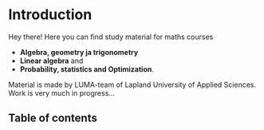 # Introduction

Hey there! Here you can find study material for maths courses
- **Algebra, geometry ja trigonometry**
- **Linear algebra** and
- **Probability, statistics and Optimization**.

Material is made by LUMA-team of Lapland University of Applied Sciences. Work is very much in progress...


## Table of contents

```{tableofcontents}
```